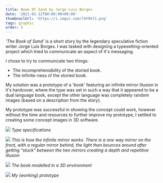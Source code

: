```yaml
---
title: Book Of Sand by Jorge Luis Borges
date: '2021-01-12T00:00:00+00:00'
thumbnailUrl: 'https://i.imgur.com/l9Y9kf1.png'
tags: graphic
order: 5
---
```


*'The Book of Sand'* is a short story by the legendary speculative fiction writer Jorge Luis Borges. I was tasked with designing a typesetting-oriented project which tried to communicate an aspect of it's messaging. 

I chose to try to communicate two things:
* The incomprehensibility of the storied book.
* The infinite-ness of the storied book. 

My solution was a prototype of a 'book' featuring an infinite mirror illusion in it's hardcover, where the type was set in such a way that it appeared to be a dual language book, except the other language was completely random images (based on a description from the story).

My prototype was successful in showing the concept could work, however without the time and resources to further improve my prototype, I settled to creating some concept images in 3D software. 

![](https://i.imgur.com/l9Y9kf1.png)
*Type specifications*

![](https://i.imgur.com/TQooQkL.jpg)
*This is how the infinite mirror works. There is a one way mirror on the front, with a regular mirror behind, the light then bounces around after getting "stuck" between the two mirrors creating a depth and repetitive illusion*

![](https://i.imgur.com/DQte1q2.png)
*The book modelled in a 3D environment*

![](https://i.imgur.com/rSP1tBV.jpg)
*My (working) prototype*
